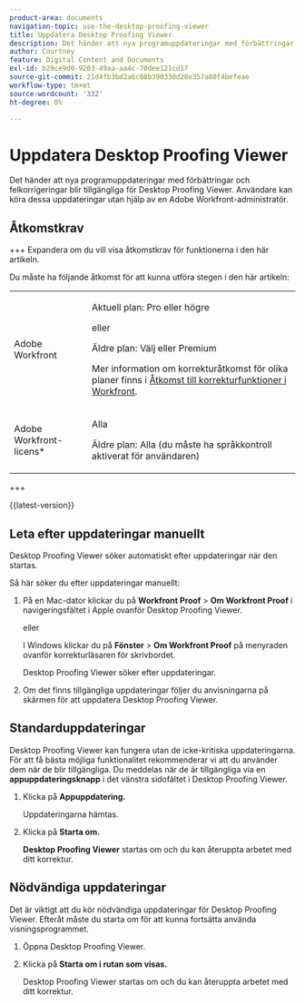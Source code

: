 ```yaml
---
product-area: documents
navigation-topic: use-the-desktop-proofing-viewer
title: Uppdatera Desktop Proofing Viewer
description: Det händer att nya programuppdateringar med förbättringar och felkorrigeringar blir tillgängliga för Desktop Proofing Viewer. Användare kan köra dessa uppdateringar utan hjälp av en Adobe Workfront-administratör.
author: Courtney
feature: Digital Content and Documents
exl-id: b29ce9d0-9203-49aa-aa4c-70dee121cd17
source-git-commit: 21d4fb3bd2a6c08b390338d28e357a80f4befeae
workflow-type: tm+mt
source-wordcount: '332'
ht-degree: 0%

---
```


# Uppdatera Desktop Proofing Viewer

Det händer att nya programuppdateringar med förbättringar och felkorrigeringar blir tillgängliga för Desktop Proofing Viewer. Användare kan köra dessa uppdateringar utan hjälp av en Adobe Workfront-administratör.

<!--
>[!IMPORTANT]
>
>Windows users must manually reinstall the Desktop Proofing Viewer to support Chrome version 91. After manually reinstalling, the Desktop Proofing Viewer upgrades to the latest version (2.0.15). Future updates to the Desktop Proofing Viewer will be automatic. For information in reinstalling, see [Install the Desktop Proofing Viewer](../../../review-and-approve-work/proofing/use-the-desktop-proofing-viewer/installing-desktop-proofing-viewer.md). -->

## Åtkomstkrav

+++ Expandera om du vill visa åtkomstkrav för funktionerna i den här artikeln.

Du måste ha följande åtkomst för att kunna utföra stegen i den här artikeln:

<table style="table-layout:auto"> 
 <col> 
 <col> 
 <tbody> 
  <tr> 
   <td role="rowheader">Adobe Workfront</td> 
   <td> <p>Aktuell plan: Pro eller högre</p> <p>eller</p> <p>Äldre plan: Välj eller Premium</p> <p>Mer information om korrekturåtkomst för olika planer finns i <a href="/help/quicksilver/administration-and-setup/manage-workfront/configure-proofing/access-to-proofing-functionality.md" class="MCXref xref">Åtkomst till korrekturfunktioner i Workfront</a>.</p> </td> 
  </tr> 
  <tr> 
   <td role="rowheader">Adobe Workfront-licens*</td> 
   <td> <p>Alla</p> <p>Äldre plan: Alla (du måste ha språkkontroll aktiverat för användaren)</p> </td> 
  </tr> 
 </tbody> 
</table>

+++

{{latest-version}}

## Leta efter uppdateringar manuellt

Desktop Proofing Viewer söker automatiskt efter uppdateringar när den startas. 

Så här söker du efter uppdateringar manuellt:

1. På en Mac-dator klickar du på **Workfront Proof** > **Om Workfront Proof** i navigeringsfältet i Apple ovanför Desktop Proofing Viewer. 

   eller

   I Windows klickar du på **Fönster** > **Om Workfront Proof** på menyraden ovanför korrekturläsaren för skrivbordet.

   Desktop Proofing Viewer söker efter uppdateringar.

1. Om det finns tillgängliga uppdateringar följer du anvisningarna på skärmen för att uppdatera Desktop Proofing Viewer.

## Standarduppdateringar

Desktop Proofing Viewer kan fungera utan de icke-kritiska uppdateringarna. För att få bästa möjliga funktionalitet rekommenderar vi att du använder dem när de blir tillgängliga. Du meddelas när de är tillgängliga via en **appuppdateringsknapp** i det vänstra sidofältet i Desktop Proofing Viewer.

1. Klicka på **Appuppdatering.**

   Uppdateringarna hämtas.

1. Klicka på **Starta om.**

   **Desktop Proofing Viewer** startas om och du kan återuppta arbetet med ditt korrektur.

## Nödvändiga uppdateringar

Det är viktigt att du kör nödvändiga uppdateringar för Desktop Proofing Viewer. Efteråt måste du starta om för att kunna fortsätta använda visningsprogrammet.

1. Öppna Desktop Proofing Viewer.
1. Klicka på **Starta om i rutan som visas.**

   Desktop Proofing Viewer startas om och du kan återuppta arbetet med ditt korrektur. 
